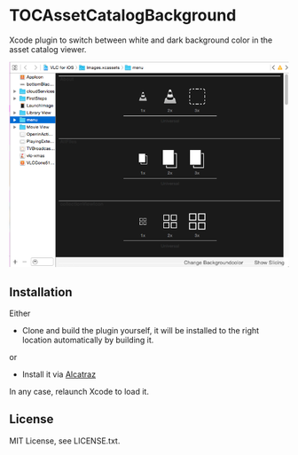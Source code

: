# TOCAssetCatalogBackground
Xcode plugin to switch between white and dark background color in the asset catalog viewer.

![](Screenshot.png)

## Installation

Either

- Clone and build the plugin yourself, it will be installed to the right location automatically by building it.

or

- Install it via [Alcatraz](http://alcatraz.io/)

In any case, relaunch Xcode to load it.

## License
MIT License, see LICENSE.txt.
